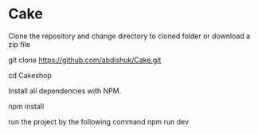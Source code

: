 # Cake

Clone the repository and change directory to cloned folder or download a zip file

git clone https://github.com/abdishuk/Cake.git

cd Cakeshop



Install all dependencies with NPM.

npm install


run the project by the following command
npm run dev
